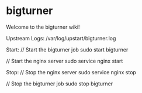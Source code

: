 # bigturner
Welcome to the bigturner wiki!

Upstream Logs: /var/log/upstart/bigturner.log

Start: 
// Start the bigturner job 
sudo start bigturner

// Start the nginx server 
sudo service nginx start

Stop: 
// Stop the nginx server
sudo service nginx stop

// Stop the bigturner job
sudo stop bigturner
